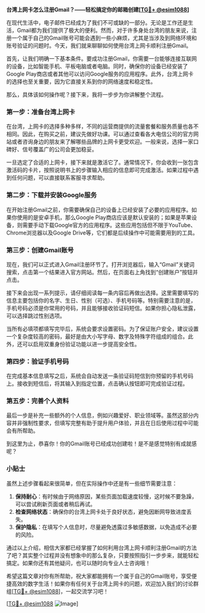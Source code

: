 **台湾上网卡怎么注册Gmail？——轻松搞定你的邮箱创建[[TG💪+ @esim1088](https://t.me/s/esim1088)]**

在现代生活中，电子邮件已经成为了我们不可或缺的一部分。无论是工作还是生活，Gmail都为我们提供了极大的便利。然而，对于许多身处台湾的朋友来说，注册一个属于自己的Gmail账号可能会遇到一些小麻烦，尤其是当涉及到网络环境和账号验证的问题时。今天，我们就来聊聊如何使用台湾上网卡顺利注册Gmail。

首先，让我们明确一下基本条件。要成功注册Gmail，你需要一台能够连接互联网的设备，比如智能手机、平板电脑或者电脑。同时，确保你的设备已经安装了Google Play商店或者其他可以访问Google服务的应用程序。此外，台湾上网卡的选择也至关重要，因为它直接关系到你的网络速度和稳定性。

那么，具体该如何操作呢？接下来，我将一步步为你讲解整个流程。

### 第一步：准备台湾上网卡

在台湾，上网卡的选择多种多样，不同的运营商提供的流量套餐和服务质量也各不相同。因此，在购买之前，建议先做好功课。可以通过查看各大电信公司的官方网站或者咨询身边的朋友来了解哪些品牌的上网卡更受欢迎。一般来说，选择一家口碑好、信号覆盖广的公司会更加稳妥。

一旦选定了合适的上网卡，接下来就是激活它了。通常情况下，你会收到一张包含激活码的卡片，按照说明书上的步骤输入相应的信息即可完成激活。如果过程中遇到任何问题，可以直接联系客服寻求帮助。

### 第二步：下载并安装Google服务

在开始注册Gmail之前，你需要确保自己的设备上已经安装了必要的应用程序。如果你使用的是安卓手机，那么Google Play商店应该是默认安装的；如果是苹果设备，则需要手动下载Google官方的应用程序。这些应用包括但不限于YouTube、Chrome浏览器以及Google Drive等，它们都是后续操作中可能需要用到的工具。

### 第三步：创建Gmail账号

现在，我们可以正式进入Gmail注册环节了。打开浏览器后，输入“Gmail”关键词搜索，点击第一个结果进入官方网站。然后，在页面右上角找到“创建账户”按钮并点击。

接下来会出现一系列提示，请仔细阅读每一条内容后再做出选择。这里需要填写的信息主要包括你的名字、生日、性别（可选）、手机号码等。特别需要注意的是，手机号码必须是你常用的号码，并且能够接收验证码短信。如果你担心隐私泄露，可以选择跳过性别选项。

当所有必填项都填写完毕后，系统会要求设置密码。为了保证账户安全，建议设置一个复杂度较高的密码，最好是由大小写字母、数字及特殊字符组成的组合。此外，还可以启用双重身份验证功能以进一步提高安全性。

### 第四步：验证手机号码

在完成基本信息填写之后，系统会自动发送一条验证码短信到你预留的手机号码上。接收到短信后，将其输入到指定位置，点击确认按钮即可完成验证过程。

### 第五步：完善个人资料

最后一步是补充一些额外的个人信息，例如兴趣爱好、职业领域等。虽然这部分内容并非强制性要求，但填写完整有助于提升用户体验，并且在日后使用过程中可能会有所帮助。

到这里为止，恭喜你！你的Gmail账号已经成功创建啦！是不是感觉特别有成就感呢？

### 小贴士

虽然上述步骤看起来很简单，但在实际操作中还是有一些细节需要注意：

1. **保持耐心**：有时候由于网络原因，某些页面加载速度较慢，这时候不要急躁，可以尝试刷新页面或者稍后再试。
2. **检查网络状态**：确保你的台湾上网卡处于良好状态，避免因断网导致进度丢失。
3. **保护隐私**：在填写个人信息时，尽量避免透露过多敏感数据，以免造成不必要的风险。

通过以上介绍，相信大家都已经掌握了如何利用台湾上网卡顺利注册Gmail的方法了吧？其实整个过程并没有想象中的那么复杂，只要按照指引一步步来，就能轻松搞定。如果你还有其他疑问，也可以随时向专业人士咨询哦！

希望这篇文章对你有所帮助，祝大家都能拥有一个属于自己的Gmail账号，享受便捷高效的数字生活！如果你有任何关于台湾上网卡的问题，欢迎加入我们的讨论群组[[TG💪+ @esim1088](https://t.me/s/esim1088)]，一起交流学习吧！

[[TG💪+ @esim1088](https://t.me/s/esim1088) ![Image](https://i.postimg.cc/4NQfJmqS/Snipaste-2025-05-13-00-14-12.png)]